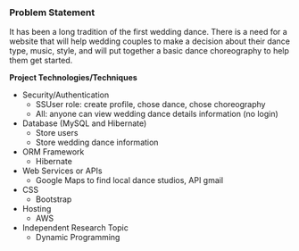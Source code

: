 ### Problem Statement
It has been a long tradition of the first wedding dance. There is a need for a website that will help wedding couples 
to make a decision about their dance type, music, style, and will put together a basic dance choreography to help 
them get started. 

**Project Technologies/Techniques**
    
* Security/Authentication 
    * SSUser role: create profile, chose dance, chose choreography
    * All: anyone can view wedding dance details information (no login)
* Database (MySQL and Hibernate)
    * Store users 
    * Store wedding dance information
* ORM Framework 
    * Hibernate
* Web Services or APIs
    * Google Maps to find local dance studios, API gmail 
* CSS
    * Bootstrap
* Hosting 
    * AWS
* Independent Research Topic
    * Dynamic Programming

